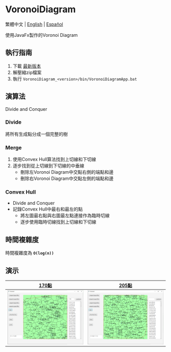 # VoronoiDiagram

繁體中文 | [English](../../README.md) | [Español](./README_ES.md)

使用JavaFx製作的Voronoi Diagram

## 執行指南

1. 下載 [最新版本](https://github.com/dockyu/VoronoiDiagram/releases/latest)
2. 解壓縮zip檔案
3. 執行 `VoronoiDiagram_<version>/bin/VoronoiDiagramApp.bat`

## 演算法
Divide and Conquer

### Divide
將所有生成點分成一個完整的樹

### Merge

1. 使用Convex Hull算法找到上切線和下切線
2. 逐步找到從上切線到下切線的中垂線
    + 刪除左Voronoi Diagram中交點右側的端點和邊
    + 刪除右Voronoi Diagram中交點左側的端點和邊

### Convex Hull
+ Divide and Conquer
+ 記錄Convex Hull中最右和最左的點
    + 將左圖最右點與右圖最左點連接作為臨時切線
    + 逐步使用臨時切線找到上切線和下切線

## 時間複雜度
時間複雜度為 **`O(log(n))`**

## 演示
|[170點](../../test/170_points.txt)|[205點](../../test/205_points.txt)|
|-|-|
|![170點](../pic/170GP.png)|![205點](../pic/205GP.png)|
